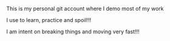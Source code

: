 This is my personal git account where I demo most of my work

I use to learn, practice and spoil!!!

I am intent on breaking things and moving very fast!!!